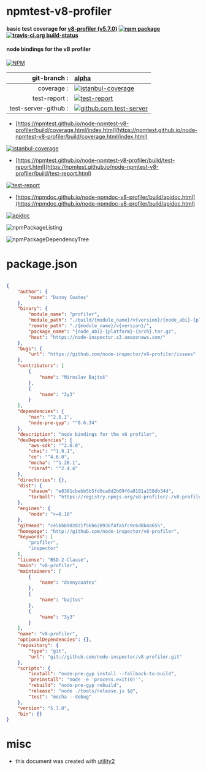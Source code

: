 # npmtest-v8-profiler

#### basic test coverage for  [v8-profiler (v5.7.0)](http://github.com/node-inspector/v8-profiler)  [![npm package](https://img.shields.io/npm/v/npmtest-v8-profiler.svg?style=flat-square)](https://www.npmjs.org/package/npmtest-v8-profiler) [![travis-ci.org build-status](https://api.travis-ci.org/npmtest/node-npmtest-v8-profiler.svg)](https://travis-ci.org/npmtest/node-npmtest-v8-profiler)

#### node bindings for the v8 profiler

[![NPM](https://nodei.co/npm/v8-profiler.png?downloads=true&downloadRank=true&stars=true)](https://www.npmjs.com/package/v8-profiler)

| git-branch : | [alpha](https://github.com/npmtest/node-npmtest-v8-profiler/tree/alpha)|
|--:|:--|
| coverage : | [![istanbul-coverage](https://npmtest.github.io/node-npmtest-v8-profiler/build/coverage.badge.svg)](https://npmtest.github.io/node-npmtest-v8-profiler/build/coverage.html/index.html)|
| test-report : | [![test-report](https://npmtest.github.io/node-npmtest-v8-profiler/build/test-report.badge.svg)](https://npmtest.github.io/node-npmtest-v8-profiler/build/test-report.html)|
| test-server-github : | [![github.com test-server](https://npmtest.github.io/node-npmtest-v8-profiler/GitHub-Mark-32px.png)](https://npmtest.github.io/node-npmtest-v8-profiler/build/app/index.html) | | build-artifacts : | [![build-artifacts](https://npmtest.github.io/node-npmtest-v8-profiler/glyphicons_144_folder_open.png)](https://github.com/npmtest/node-npmtest-v8-profiler/tree/gh-pages/build)|

- [https://npmtest.github.io/node-npmtest-v8-profiler/build/coverage.html/index.html](https://npmtest.github.io/node-npmtest-v8-profiler/build/coverage.html/index.html)

[![istanbul-coverage](https://npmtest.github.io/node-npmtest-v8-profiler/build/screenCapture.buildCi.browser.%252Ftmp%252Fbuild%252Fcoverage.lib.html.png)](https://npmtest.github.io/node-npmtest-v8-profiler/build/coverage.html/index.html)

- [https://npmtest.github.io/node-npmtest-v8-profiler/build/test-report.html](https://npmtest.github.io/node-npmtest-v8-profiler/build/test-report.html)

[![test-report](https://npmtest.github.io/node-npmtest-v8-profiler/build/screenCapture.buildCi.browser.%252Ftmp%252Fbuild%252Ftest-report.html.png)](https://npmtest.github.io/node-npmtest-v8-profiler/build/test-report.html)

- [https://npmdoc.github.io/node-npmdoc-v8-profiler/build/apidoc.html](https://npmdoc.github.io/node-npmdoc-v8-profiler/build/apidoc.html)

[![apidoc](https://npmdoc.github.io/node-npmdoc-v8-profiler/build/screenCapture.buildCi.browser.%252Ftmp%252Fbuild%252Fapidoc.html.png)](https://npmdoc.github.io/node-npmdoc-v8-profiler/build/apidoc.html)

![npmPackageListing](https://npmtest.github.io/node-npmtest-v8-profiler/build/screenCapture.npmPackageListing.svg)

![npmPackageDependencyTree](https://npmtest.github.io/node-npmtest-v8-profiler/build/screenCapture.npmPackageDependencyTree.svg)



# package.json

```json

{
    "author": {
        "name": "Danny Coates"
    },
    "binary": {
        "module_name": "profiler",
        "module_path": "./build/{module_name}/v{version}/{node_abi}-{platform}-{arch}/",
        "remote_path": "./{module_name}/v{version}/",
        "package_name": "{node_abi}-{platform}-{arch}.tar.gz",
        "host": "https://node-inspector.s3.amazonaws.com/"
    },
    "bugs": {
        "url": "https://github.com/node-inspector/v8-profiler/issues"
    },
    "contributors": [
        {
            "name": "Miroslav Bajtoš"
        },
        {
            "name": "3y3"
        }
    ],
    "dependencies": {
        "nan": "^2.5.1",
        "node-pre-gyp": "^0.6.34"
    },
    "description": "node bindings for the v8 profiler",
    "devDependencies": {
        "aws-sdk": "^2.0.0",
        "chai": "^1.9.1",
        "co": "^4.6.0",
        "mocha": "^1.20.1",
        "rimraf": "^2.4.4"
    },
    "directories": {},
    "dist": {
        "shasum": "e8381cbebb5b5fd0ca8d2b09f6a0181a158db34d",
        "tarball": "https://registry.npmjs.org/v8-profiler/-/v8-profiler-5.7.0.tgz"
    },
    "engines": {
        "node": ">=0.10"
    },
    "gitHead": "ce5bbb902821f56b628936f4fa5fc9c6d8b4a655",
    "homepage": "http://github.com/node-inspector/v8-profiler",
    "keywords": [
        "profiler",
        "inspector"
    ],
    "license": "BSD-2-Clause",
    "main": "v8-profiler",
    "maintainers": [
        {
            "name": "dannycoates"
        },
        {
            "name": "bajtos"
        },
        {
            "name": "3y3"
        }
    ],
    "name": "v8-profiler",
    "optionalDependencies": {},
    "repository": {
        "type": "git",
        "url": "git://github.com/node-inspector/v8-profiler.git"
    },
    "scripts": {
        "install": "node-pre-gyp install --fallback-to-build",
        "preinstall": "node -e 'process.exit(0)'",
        "rebuild": "node-pre-gyp rebuild",
        "release": "node ./tools/release.js $@",
        "test": "mocha --debug"
    },
    "version": "5.7.0",
    "bin": {}
}
```



# misc
- this document was created with [utility2](https://github.com/kaizhu256/node-utility2)
